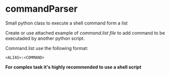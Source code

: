 # commandParser
Small python class to execute a shell command form a list


Create or use attached example of *command.list file* to add command to be executaded by another python script.

Command.list use the following format:

```
<ALIAS>:<COMMAND>
```
__For complex task it's highly recommended to use a shell script__

